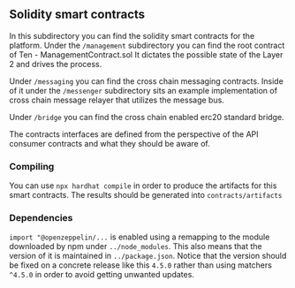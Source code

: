 ## Solidity smart contracts

In this subdirectory you can find the solidity smart contracts for the platform.
Under the `/management` subdirectory you can find the root contract of Ten - ManagementContract.sol
It dictates the possible state of the Layer 2 and drives the process. 

Under `/messaging` you can find the cross chain messaging contracts. Inside of it under the `/messenger` subdirectory sits an example implementation of cross chain message relayer that utilizes the message bus.

Under `/bridge` you can find the cross chain enabled erc20 standard bridge. 

The contracts interfaces are defined from the perspective of the API consumer contracts and what they should be aware of.

### Compiling

You can use `npx hardhat compile` in order to produce the artifacts for this smart contracts. The results should be generated into
`contracts/artifacts`

### Dependencies

`import "@openzeppelin/...` is enabled using a remapping to the module downloaded by npm under `../node_modules`. This also means that the version of it is maintained in `../package.json`. Notice that the version should be fixed on a concrete release like this `4.5.0` rather than using matchers `^4.5.0` in order to avoid getting unwanted updates.
